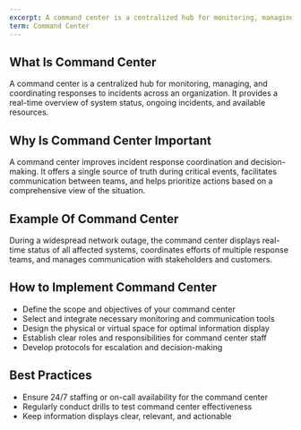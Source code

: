 ```yaml
---
excerpt: A command center is a centralized hub for monitoring, managing, and coordinating responses to incidents across an organization.
term: Command Center
---
```


## What Is Command Center

A command center is a centralized hub for monitoring, managing, and coordinating responses to incidents across an organization. It provides a real-time overview of system status, ongoing incidents, and available resources.

## Why Is Command Center Important

A command center improves incident response coordination and decision-making. It offers a single source of truth during critical events, facilitates communication between teams, and helps prioritize actions based on a comprehensive view of the situation.

## Example Of Command Center

During a widespread network outage, the command center displays real-time status of all affected systems, coordinates efforts of multiple response teams, and manages communication with stakeholders and customers.

## How to Implement Command Center

- Define the scope and objectives of your command center
- Select and integrate necessary monitoring and communication tools
- Design the physical or virtual space for optimal information display
- Establish clear roles and responsibilities for command center staff
- Develop protocols for escalation and decision-making

## Best Practices

- Ensure 24/7 staffing or on-call availability for the command center
- Regularly conduct drills to test command center effectiveness
- Keep information displays clear, relevant, and actionable
